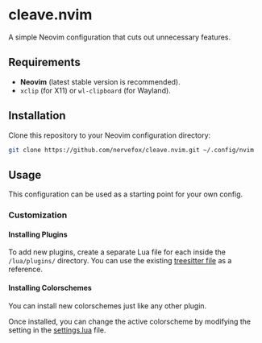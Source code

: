 # cleave.nvim

A simple Neovim configuration that cuts out unnecessary features.

## Requirements

* **Neovim** (latest stable version is recommended).
* `xclip` (for X11) or `wl-clipboard` (for Wayland).

## Installation

Clone this repository to your Neovim configuration directory:

```bash
git clone https://github.com/nervefox/cleave.nvim.git ~/.config/nvim
```

## Usage

This configuration can be used as a starting point for your own config.

### Customization

#### Installing Plugins

To add new plugins, create a separate Lua file for each inside the `/lua/plugins/` directory. You can use the existing [treesitter file](lua/plugins/treesitter.lua) as a reference.

#### Installing Colorschemes

You can install new colorschemes just like any other plugin.

Once installed, you can change the active colorscheme by modifying the setting in the [settings.lua](lua/settings.lua) file.
